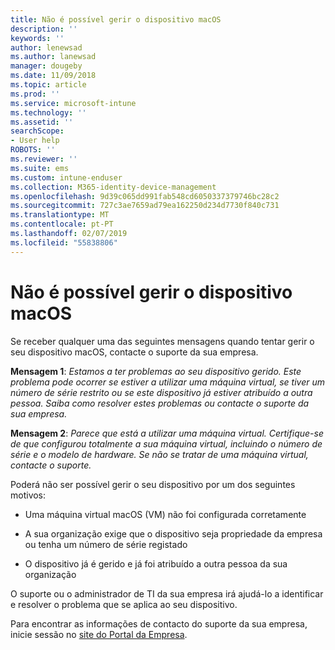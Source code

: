 ```yaml
---
title: Não é possível gerir o dispositivo macOS
description: ''
keywords: ''
author: lenewsad
ms.author: lanewsad
manager: dougeby
ms.date: 11/09/2018
ms.topic: article
ms.prod: ''
ms.service: microsoft-intune
ms.technology: ''
ms.assetid: ''
searchScope:
- User help
ROBOTS: ''
ms.reviewer: ''
ms.suite: ems
ms.custom: intune-enduser
ms.collection: M365-identity-device-management
ms.openlocfilehash: 9d39c065dd991fab548cd6050337379746bc28c2
ms.sourcegitcommit: 727c3ae7659ad79ea162250d234d7730f840c731
ms.translationtype: MT
ms.contentlocale: pt-PT
ms.lasthandoff: 02/07/2019
ms.locfileid: "55838806"
---
```

# <a name="unable-to-get-macos-device-managed"></a>Não é possível gerir o dispositivo macOS

Se receber qualquer uma das seguintes mensagens quando tentar gerir o seu dispositivo macOS, contacte o suporte da sua empresa.

**Mensagem 1**: *Estamos a ter problemas ao seu dispositivo gerido. Este problema pode ocorrer se estiver a utilizar uma máquina virtual, se tiver um número de série restrito ou se este dispositivo já estiver atribuído a outra pessoa. Saiba como resolver estes problemas ou contacte o suporte da sua empresa.*

**Mensagem 2**: *Parece que está a utilizar uma máquina virtual. Certifique-se de que configurou totalmente a sua máquina virtual, incluindo o número de série e o modelo de hardware. Se não se tratar de uma máquina virtual, contacte o suporte.*  

Poderá não ser possível gerir o seu dispositivo por um dos seguintes motivos: 

* Uma máquina virtual macOS (VM) não foi configurada corretamente   

* A sua organização exige que o dispositivo seja propriedade da empresa ou tenha um número de série registado   

* O dispositivo já é gerido e já foi atribuído a outra pessoa da sua organização  

O suporte ou o administrador de TI da sua empresa irá ajudá-lo a identificar e resolver o problema que se aplica ao seu dispositivo.  

Para encontrar as informações de contacto do suporte da sua empresa, inicie sessão no [site do Portal da Empresa](https://go.microsoft.com/fwlink/?linkid=2010980).
